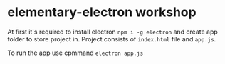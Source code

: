 # elementary-electron workshop

At first it's required to install electron `npm i -g electron` and create app folder to store project in. Project consists of `index.html` file and `app.js`.

To run the app use cpmmand `electron app.js`